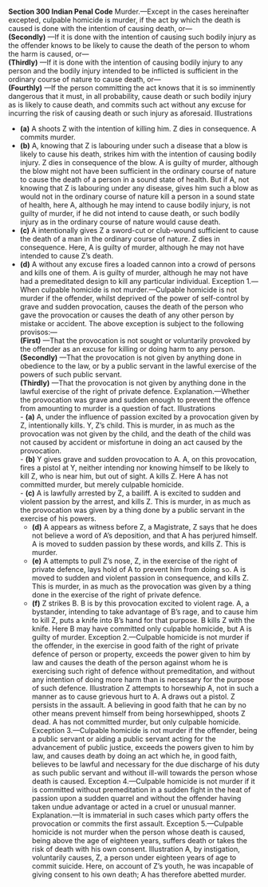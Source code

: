 **Section 300 Indian Penal Code**
Murder.—Except in the cases hereinafter excepted, culpable homicide is murder, if the act by which the death is caused is done with the intention of causing death, or— <br/>
**(Secondly)** —If it is done with the intention of causing such bodily injury as the offender knows to be likely to cause the death of the person to whom the harm is caused, or— </br>
**(Thirdly)** —If it is done with the intention of causing bodily injury to any person and the bodily injury intended to be in­flicted is sufficient in the ordinary course of nature to cause death, or—<br/>
**(Fourthly)** —If the person committing the act knows that it is so imminently dangerous that it must, in all probability, cause death or such bodily injury as is likely to cause death, and commits such act without any excuse for incurring the risk of causing death or such injury as aforesaid. Illustrations <br/>
 - **(a)** A shoots Z with the intention of killing him. Z dies in consequence. A commits murder. <br/>
 -  **(b)** A, knowing that Z is labouring under such a disease that a blow is likely to cause his death, strikes him with the intention of causing bodily injury. Z dies in consequence of the blow. A is guilty of murder, although the blow might not have been suffi­cient in the ordinary course of nature to cause the death of a person in a sound state of health. But if A, not knowing that Z is labouring under any disease, gives him such a blow as would not in the ordinary course of nature kill a person in a sound state of health, here A, although he may intend to cause bodily injury, is not guilty of murder, if he did not intend to cause death, or such bodily injury as in the ordinary course of nature would cause death.</br>
  - **(c)** A intentionally gives Z a sword-cut or club-wound sufficient to cause the death of a man in the ordinary course of nature. Z dies in consequence. Here, A is guilty of murder, although he may not have intended to cause Z’s death.</br>
  - **(d)** A without any excuse fires a loaded cannon into a crowd of persons and kills one of them. A is guilty of murder, although he may not have had a premeditated design to kill any particular individual. Exception 1.—When culpable homicide is not murder.—Culpable homicide is not murder if the offender, whilst deprived of the power of self-control by grave and sudden provocation, causes the death of the person who gave the provocation or causes the death of any other person by mistake or accident. The above exception is subject to the following provisos:—</br>
**(First)** —That the provocation is not sought or voluntarily pro­voked by the offender as an excuse for killing or doing harm to any person. </br>
**(Secondly)** —That the provocation is not given by anything done in obedience to the law, or by a public servant in the lawful exer­cise of the powers of such public servant. <br/>
**(Thirdly)** —That the provocation is not given by anything done in the lawful exercise of the right of private defence. Explanation.—Whether the provocation was grave and sudden enough to prevent the offence from amounting to murder is a question of fact. Illustrations <br/>
        - **(a)** A, under the influence of passion excited by a provocation given by Z, intentionally kills. Y, Z’s child. This is murder, in as much as the provocation was not given by the child, and the death of the child was not caused by accident or misfortune in doing an act caused by the provocation.<br/>
        - **(b)** Y gives grave and sudden provocation to A. A, on this provo­cation, fires a pistol at Y, neither intending nor knowing him­self to be likely to kill Z, who is near him, but out of sight. A kills Z. Here A has not committed murder, but merely culpable homicide.<br/>
        - **(c)** A is lawfully arrested by Z, a bailiff. A is excited to sudden and violent passion by the arrest, and kills Z. This is murder, in as much as the provocation was given by a thing done by a public servant in the exercise of his powers.<br/>
       - **(d)** A appears as witness before Z, a Magistrate, Z says that he does not believe a word of A’s deposition, and that A has per­jured himself. A is moved to sudden passion by these words, and kills Z. This is murder. <br/>
       - **(e)** A attempts to pull Z’s nose, Z, in the exercise of the right of private defence, lays hold of A to prevent him from doing so. A is moved to sudden and violent passion in consequence, and kills Z. This is murder, in as much as the provocation was given by a thing done in the exercise of the right of private defence. <br/>
       - **(f)** Z strikes B. B is by this provocation excited to violent rage. A, a bystander, intending to take advantage of B’s rage, and to cause him to kill Z, puts a knife into B’s hand for that purpose. B kills Z with the knife. Here B may have committed only culpable homi­cide, but A is guilty of murder. Exception 2.—Culpable homicide is not murder if the offender, in the exercise in good faith of the right of private defence of person or property, exceeds the power given to him by law and causes the death of the person against whom he is exercising such right of defence without premeditation, and without any intention of doing more harm than is necessary for the purpose of such defence. Illustration Z attempts to horsewhip A, not in such a manner as to cause grievous hurt to A. A draws out a pistol. Z persists in the assault. A believing in good faith that he can by no other means prevent himself from being horsewhipped, shoots Z dead. A has not committed murder, but only culpable homicide. Exception 3.—Culpable homicide is not murder if the offender, being a public servant or aiding a public servant acting for the advancement of public justice, exceeds the powers given to him by law, and causes death by doing an act which he, in good faith, believes to be lawful and necessary for the due discharge of his duty as such public servant and without ill-will towards the person whose death is caused. Exception 4.—Culpable homicide is not murder if it is committed without premeditation in a sudden fight in the heat of passion upon a sudden quarrel and without the offender having taken undue advantage or acted in a cruel or unusual manner. Explanation.—It is immaterial in such cases which party offers the provocation or commits the first assault. Exception 5.—Culpable homicide is not murder when the person whose death is caused, being above the age of eighteen years, suffers death or takes the risk of death with his own consent. Illustration A, by instigation, voluntarily causes, Z, a person under eighteen years of age to commit suicide. Here, on account of Z’s youth, he was incapable of giving consent to his own death; A has therefore abetted murder. <br/>
